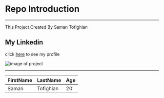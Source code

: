 # Repo Introduction
---
This Project Created By Saman Tofighian

## My Linkedin
click [here](https://www.linkedin.com/in/saman-tofighian/) to see my profile

 ![image of project](image.jpg)

 ---

 | FirstName      | LastName |  Age |
| ----------- | ----------- | ----------- |
| Saman      | Tofighian    | 20 |
